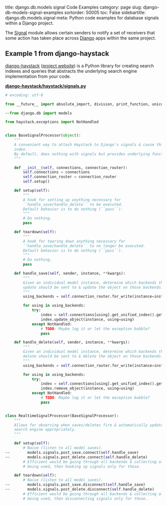title: django.db.models signal Code Examples
category: page
slug: django-db-models-signal-examples
sortorder: 50005
toc: False
sidebartitle: django.db.models.signal
meta: Python code examples for database signals within a Django project. 


The 
[Signal](https://github.com/django/django/blob/master/django/db/models/signals.py)
module allows certain senders to notify a set of receivers that some action 
has taken place across [Django](/django.html) apps within the same project.


## Example 1 from django-haystack
[django-haystack](https://github.com/django-haystack/django-haystack)
([project website](http://haystacksearch.org/)) is a Python library
for creating search indexes and queries that abstracts the underlying
search engine implementation from your code.

[**django-haystack/haystack/signals.py**](https://github.com/django-haystack/django-haystack/blob/master/haystack/signals.py)

```python
# encoding: utf-8

from __future__ import absolute_import, division, print_function, unicode_literals

~~from django.db import models

from haystack.exceptions import NotHandled


class BaseSignalProcessor(object):
    """
    A convenient way to attach Haystack to Django's signals & cause things to
    index.
    By default, does nothing with signals but provides underlying functionality.
    """

    def __init__(self, connections, connection_router):
        self.connections = connections
        self.connection_router = connection_router
        self.setup()

    def setup(self):
        """
        A hook for setting up anything necessary for
        ``handle_save/handle_delete`` to be executed.
        Default behavior is to do nothing (``pass``).
        """
        # Do nothing.
        pass

    def teardown(self):
        """
        A hook for tearing down anything necessary for
        ``handle_save/handle_delete`` to no longer be executed.
        Default behavior is to do nothing (``pass``).
        """
        # Do nothing.
        pass

    def handle_save(self, sender, instance, **kwargs):
        """
        Given an individual model instance, determine which backends the
        update should be sent to & update the object on those backends.
        """
        using_backends = self.connection_router.for_write(instance=instance)

        for using in using_backends:
            try:
                index = self.connections[using].get_unified_index().get_index(sender)
                index.update_object(instance, using=using)
            except NotHandled:
                # TODO: Maybe log it or let the exception bubble?
                pass

    def handle_delete(self, sender, instance, **kwargs):
        """
        Given an individual model instance, determine which backends the
        delete should be sent to & delete the object on those backends.
        """
        using_backends = self.connection_router.for_write(instance=instance)

        for using in using_backends:
            try:
                index = self.connections[using].get_unified_index().get_index(sender)
                index.remove_object(instance, using=using)
            except NotHandled:
                # TODO: Maybe log it or let the exception bubble?
                pass


class RealtimeSignalProcessor(BaseSignalProcessor):
    """
    Allows for observing when saves/deletes fire & automatically updates the
    search engine appropriately.
    """

    def setup(self):
        # Naive (listen to all model saves).
~~        models.signals.post_save.connect(self.handle_save)
~~        models.signals.post_delete.connect(self.handle_delete)
        # Efficient would be going through all backends & collecting all models
        # being used, then hooking up signals only for those.

    def teardown(self):
        # Naive (listen to all model saves).
~~        models.signals.post_save.disconnect(self.handle_save)
~~        models.signals.post_delete.disconnect(self.handle_delete)
        # Efficient would be going through all backends & collecting all models
        # being used, then disconnecting signals only for those.
```
